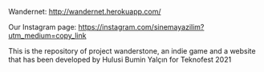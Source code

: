 Wandernet:
http://wandernet.herokuapp.com/

Our Instagram page:
https://instagram.com/sinemayazilim?utm_medium=copy_link



This is the repository of project wanderstone, an indie game and a website that has been developed by Hulusi Bumin Yalçın for Teknofest 2021
